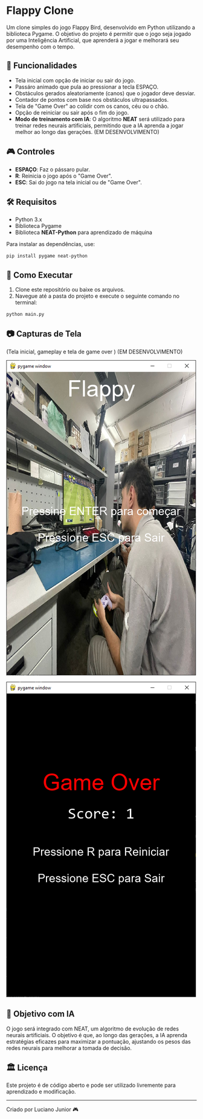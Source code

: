 # Flappy Clone

Um clone simples do jogo Flappy Bird, desenvolvido em Python utilizando a biblioteca Pygame. O objetivo do projeto é permitir que o jogo seja jogado por uma Inteligência Artificial, que aprenderá a jogar e melhorará seu desempenho com o tempo.

## 📌 Funcionalidades
- Tela inicial com opção de iniciar ou sair do jogo. 
- Passáro animado que pula ao pressionar a tecla ESPAÇO.
- Obstáculos gerados aleatoriamente (canos) que o jogador deve desviar.
- Contador de pontos com base nos obstáculos ultrapassados.
- Tela de "Game Over" ao colidir com os canos, céu ou o chão. 
- Opção de reiniciar ou sair após o fim do jogo. 
- **Modo de treinamento com IA**: O algoritmo **NEAT** será utilizado para treinar redes neurais artificiais, permitindo que a IA aprenda a jogar melhor ao longo das gerações. (EM DESENVOLVIMENTO)

## 🎮 Controles
- **ESPAÇO**: Faz o pássaro pular.
- **R**: Reinicia o jogo após o "Game Over". 
- **ESC**: Sai do jogo na tela inicial ou de "Game Over". 

## 🛠️ Requisitos
- Python 3.x
- Biblioteca Pygame
- Biblioteca **NEAT-Python** para aprendizado de máquina

Para instalar as dependências, use:

```sh
pip install pygame neat-python
```

## 🚀 Como Executar
1. Clone este repositório ou baixe os arquivos.
2. Navegue até a pasta do projeto e execute o seguinte comando no terminal:
```sh
python main.py
```

## 📷 Capturas de Tela
(Tela inicial, gameplay e tela de game over ) (EM DESENVOLVIMENTO)

![Tela Inicial](imgs/Tela%20Inicial.PNG)
<!-- ![Gameplay](images/gameplay.png) -->
![Game Over](imgs\Game%20Over.PNG)


## 🤖 Objetivo com IA
O jogo será integrado com NEAT, um algoritmo de evolução de redes neurais artificiais. O objetivo é que, ao longo das gerações, a IA aprenda estratégias eficazes para maximizar a pontuação, ajustando os pesos das redes neurais para melhorar a tomada de decisão.

## 🏛️ Licença
Este projeto é de código aberto e pode ser utilizado livremente para aprendizado e modificação.

---
Criado por Luciano Junior 🎮


